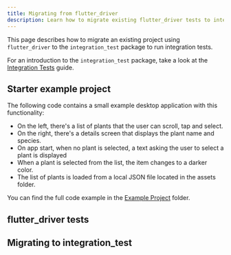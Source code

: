 ```yaml
---
title: Migrating from flutter_driver
description: Learn how to migrate existing flutter_driver tests to integration_test
---
```


This page describes how to migrate an existing project using `flutter_driver`
to the `integration_test` package to run integration tests. 

For an introduction to the `integration_test` package, take a look at the
[Integration Tests][] guide.

## Starter example project

The following code contains a small example desktop application with this
functionality:

* On the left, there's a list of plants that the user can scroll, tap and select.
* On the right, there's a details screen that displays the plant name and species.
* On app start, when no plant is selected, a text asking the user to select a
plant is displayed
* When a plant is selected from the list, the item changes to a darker color.
* The list of plants is loaded from a local JSON file located in the assets folder.

<!-- provide screenshot here -->


<!-- should the app code be here? -->

You can find the full code example in the [Example Project][] folder.


## flutter_driver tests



<!-- project should include: scrolling, tapping, finding widgets, asserting text is visible, etc. -->


## Migrating to integration_test



<!-- Links references go at the end -->

[Integration Tests]: /testing/integration-tests
[Example Project]: {{site.repo.this}}/tree/master/examples/integration_test_migration